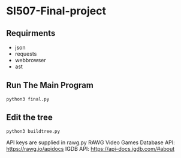 # SI507-Final-project
## Requirments
- json
- requests
- webbrowser
- ast
## Run The Main Program
```
python3 final.py
```
## Edit the tree
```
python3 buildtree.py
```

API keys are supplied in rawg.py
RAWG Video Games Database API: https://rawg.io/apidocs
IGDB API: https://api-docs.igdb.com/#about
